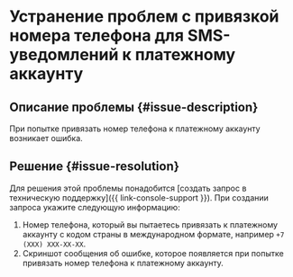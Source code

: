 # Устранение проблем с привязкой номера телефона для SMS-уведомлений к платежному аккаунту


## Описание проблемы {#issue-description}

При попытке привязать номер телефона к платежному аккаунту возникает ошибка.

## Решение {#issue-resolution}

Для решения этой проблемы понадобится [создать запрос в техническую поддержку]({{ link-console-support }}). При создании запроса укажите следующую информацию:

1. Номер телефона, который вы пытаетесь привязать к платежному аккаунту с кодом страны в международном формате, например `+7 (XXX) XXX-XX-XX`.
1. Скриншот сообщения об ошибке, которое появляется при попытке привязать номер телефона к платежному аккаунту.
